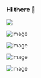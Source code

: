 ### Hi there 👋

<!--
**AmarShukla1/AmarShukla1** is a ✨ _special_ ✨ repository because its `README.md` (this file) appears on your GitHub profile.

Here are some ideas to get you started:

- 🔭 I’m currently working on ...
- 🌱 I’m currently learning ...
- 👯 I’m looking to collaborate on ...
- 🤔 I’m looking for help with ...
- 💬 Ask me about ...
- 📫 How to reach me: ...
- 😄 Pronouns: ...
- ⚡ Fun fact: ...
-->
![](https://komarev.com/ghpvc/?username=AmarShukla1)

![image]({https://github-readme-stats.vercel.app/api?username=AmarShukla1})

![image]({https://img.shields.io/badge/Django-092E20?style=for-the-badge&logo=django&logoColor=green})

![image]({https://img.shields.io/badge/React-20232A?style=for-the-badge&logo=react&logoColor=61DAFB})

![image]({https://img.shields.io/badge/Node.js-339933?style=for-the-badge&logo=nodedotjs&logoColor=white})
